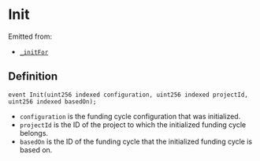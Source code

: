 # Init

Emitted from:

* [`_initFor`](/protocol/api/contracts/jbfundingcyclestore/write/-_initfor.md)

## Definition

```solidity
event Init(uint256 indexed configuration, uint256 indexed projectId, uint256 indexed basedOn);
```

* `configuration` is the funding cycle configuration that was initialized.
* `projectId` is the ID of the project to which the initialized funding cycle belongs.
* `basedOn` is the ID of the funding cycle that the initialized funding cycle is based on.

